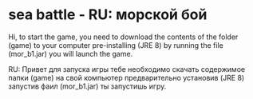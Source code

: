 # sea battle - RU: морской бой


Hi, to start the game, you need to download the contents of the folder (game) to your computer 
pre-installing (JRE 8) by running the file (mor_b1.jar) you will launch the game.


RU:
Привет для запуска игры тебе необходимо скачать содержимое папки (game) на свой компьютер
 предварительно установив (JRE 8) запустив фаил (mor_b1.jar) ты запустишь игру. 